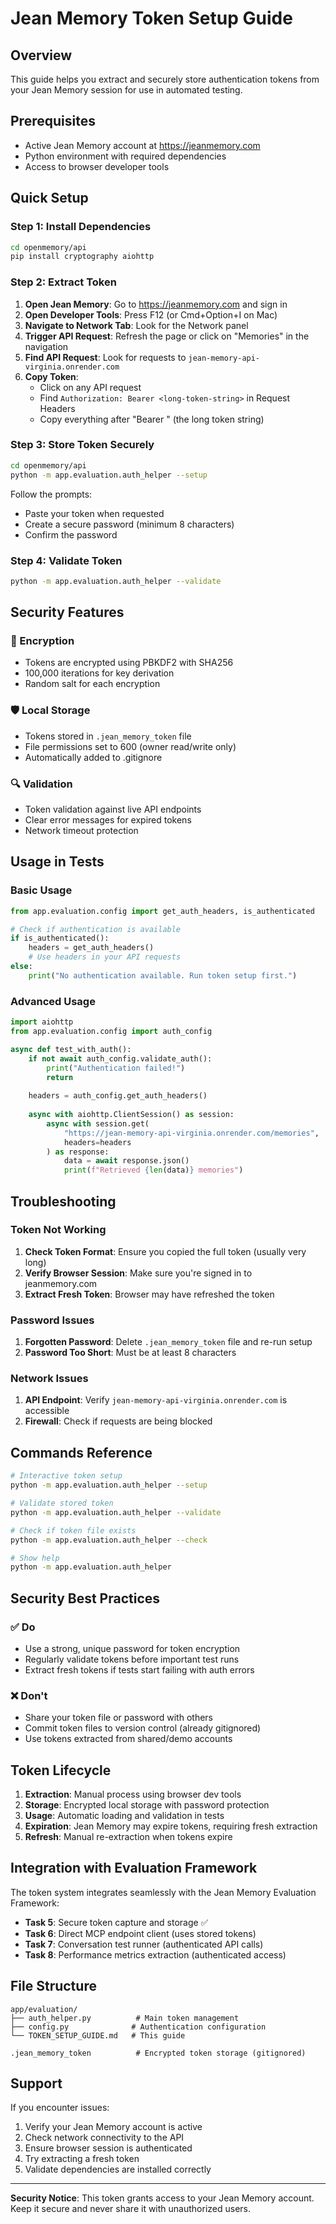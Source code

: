 # Jean Memory Token Setup Guide

## Overview

This guide helps you extract and securely store authentication tokens from your Jean Memory session for use in automated testing.

## Prerequisites

- Active Jean Memory account at https://jeanmemory.com
- Python environment with required dependencies
- Access to browser developer tools

## Quick Setup

### Step 1: Install Dependencies

```bash
cd openmemory/api
pip install cryptography aiohttp
```

### Step 2: Extract Token

1. **Open Jean Memory**: Go to https://jeanmemory.com and sign in
2. **Open Developer Tools**: Press F12 (or Cmd+Option+I on Mac)
3. **Navigate to Network Tab**: Look for the Network panel
4. **Trigger API Request**: Refresh the page or click on "Memories" in the navigation
5. **Find API Request**: Look for requests to `jean-memory-api-virginia.onrender.com`
6. **Copy Token**: 
   - Click on any API request
   - Find `Authorization: Bearer <long-token-string>` in Request Headers
   - Copy everything after "Bearer " (the long token string)

### Step 3: Store Token Securely

```bash
cd openmemory/api
python -m app.evaluation.auth_helper --setup
```

Follow the prompts:
- Paste your token when requested
- Create a secure password (minimum 8 characters)
- Confirm the password

### Step 4: Validate Token

```bash
python -m app.evaluation.auth_helper --validate
```

## Security Features

### 🔐 Encryption
- Tokens are encrypted using PBKDF2 with SHA256
- 100,000 iterations for key derivation
- Random salt for each encryption

### 🛡️ Local Storage
- Tokens stored in `.jean_memory_token` file
- File permissions set to 600 (owner read/write only)
- Automatically added to .gitignore

### 🔍 Validation
- Token validation against live API endpoints
- Clear error messages for expired tokens
- Network timeout protection

## Usage in Tests

### Basic Usage

```python
from app.evaluation.config import get_auth_headers, is_authenticated

# Check if authentication is available
if is_authenticated():
    headers = get_auth_headers()
    # Use headers in your API requests
else:
    print("No authentication available. Run token setup first.")
```

### Advanced Usage

```python
import aiohttp
from app.evaluation.config import auth_config

async def test_with_auth():
    if not await auth_config.validate_auth():
        print("Authentication failed!")
        return
    
    headers = auth_config.get_auth_headers()
    
    async with aiohttp.ClientSession() as session:
        async with session.get(
            "https://jean-memory-api-virginia.onrender.com/memories",
            headers=headers
        ) as response:
            data = await response.json()
            print(f"Retrieved {len(data)} memories")
```

## Troubleshooting

### Token Not Working

1. **Check Token Format**: Ensure you copied the full token (usually very long)
2. **Verify Browser Session**: Make sure you're signed in to jeanmemory.com
3. **Extract Fresh Token**: Browser may have refreshed the token

### Password Issues

1. **Forgotten Password**: Delete `.jean_memory_token` file and re-run setup
2. **Password Too Short**: Must be at least 8 characters

### Network Issues

1. **API Endpoint**: Verify `jean-memory-api-virginia.onrender.com` is accessible
2. **Firewall**: Check if requests are being blocked

## Commands Reference

```bash
# Interactive token setup
python -m app.evaluation.auth_helper --setup

# Validate stored token
python -m app.evaluation.auth_helper --validate

# Check if token file exists
python -m app.evaluation.auth_helper --check

# Show help
python -m app.evaluation.auth_helper
```

## Security Best Practices

### ✅ Do
- Use a strong, unique password for token encryption
- Regularly validate tokens before important test runs
- Extract fresh tokens if tests start failing with auth errors

### ❌ Don't
- Share your token file or password with others
- Commit token files to version control (already gitignored)
- Use tokens extracted from shared/demo accounts

## Token Lifecycle

1. **Extraction**: Manual process using browser dev tools
2. **Storage**: Encrypted local storage with password protection
3. **Usage**: Automatic loading and validation in tests
4. **Expiration**: Jean Memory may expire tokens, requiring fresh extraction
5. **Refresh**: Manual re-extraction when tokens expire

## Integration with Evaluation Framework

The token system integrates seamlessly with the Jean Memory Evaluation Framework:

- **Task 5**: Secure token capture and storage ✅
- **Task 6**: Direct MCP endpoint client (uses stored tokens)
- **Task 7**: Conversation test runner (authenticated API calls)
- **Task 8**: Performance metrics extraction (authenticated access)

## File Structure

```
app/evaluation/
├── auth_helper.py          # Main token management
├── config.py              # Authentication configuration
└── TOKEN_SETUP_GUIDE.md   # This guide

.jean_memory_token          # Encrypted token storage (gitignored)
```

## Support

If you encounter issues:

1. Verify your Jean Memory account is active
2. Check network connectivity to the API
3. Ensure browser session is authenticated
4. Try extracting a fresh token
5. Validate dependencies are installed correctly

---

**Security Notice**: This token grants access to your Jean Memory account. Keep it secure and never share it with unauthorized users.